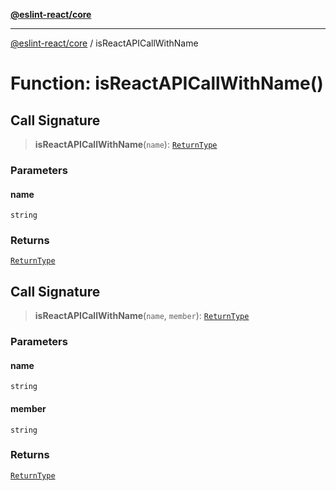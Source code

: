 [**@eslint-react/core**](../README.md)

***

[@eslint-react/core](../README.md) / isReactAPICallWithName

# Function: isReactAPICallWithName()

## Call Signature

> **isReactAPICallWithName**(`name`): [`ReturnType`](../namespaces/isCallFromReact/type-aliases/ReturnType.md)

### Parameters

#### name

`string`

### Returns

[`ReturnType`](../namespaces/isCallFromReact/type-aliases/ReturnType.md)

## Call Signature

> **isReactAPICallWithName**(`name`, `member`): [`ReturnType`](../namespaces/isCallFromReactMember/type-aliases/ReturnType.md)

### Parameters

#### name

`string`

#### member

`string`

### Returns

[`ReturnType`](../namespaces/isCallFromReactMember/type-aliases/ReturnType.md)
